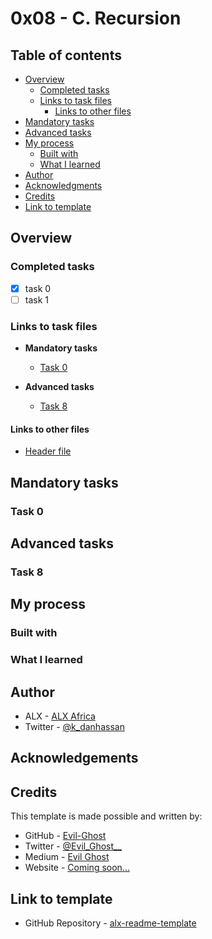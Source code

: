 # 0x08 - C. Recursion

## Table of contents

 
- [Overview](#overview)
  - [Completed tasks](#completed-tasks)
  - [Links to task files](#links-to-task-files)
    - [Links to other files](#links-to-other-files)
- [Mandatory tasks](#mandatory-tasks)
- [Advanced tasks](#advanced-tasks)
- [My process](#my-process)
  - [Built with](#built-with)
  - [What I learned](#what-i-learned)
- [Author](#author)
- [Acknowledgments](#acknowledgements)
- [Credits](#credits)
- [Link to template](#link-to-template)


## Overview

### Completed tasks

- [x] task 0
- [ ] task 1

### Links to task files

- **Mandatory tasks**
  - [Task 0][Task 0]

- **Advanced tasks**
  - [Task 8][Task 8]

#### Links to other files
  - [Header file][Header file]


[Task 0]: ./replace-this-with-file-name
[Task 8]: ./replace-this-with-file-name
[Header file]: ./replace-this-with-file-name

## Mandatory tasks

### Task 0


## Advanced tasks

### Task 8


## My process

### Built with


### What I learned


## Author

- ALX - [ALX Africa](https://www.alxafrica.com)
- Twitter - [@k\_danhassan](https://twitter.com/k_danhassan)

## Acknowledgements


## Credits

This template is made possible and written by:
- GitHub - [Evil-Ghost](https://github.com/Evil-Ghost)
- Twitter - [@Evil\_Ghost\_\_](https://www.twitter.com/evil_ghost__)
- Medium - [Evil Ghost](https://medium.com/@evilghost)
- Website - [Coming soon...](#)


## Link to template

- GitHub Repository - [alx-readme-template](https://github.com/Evil-Ghost/alx-readme-template)

